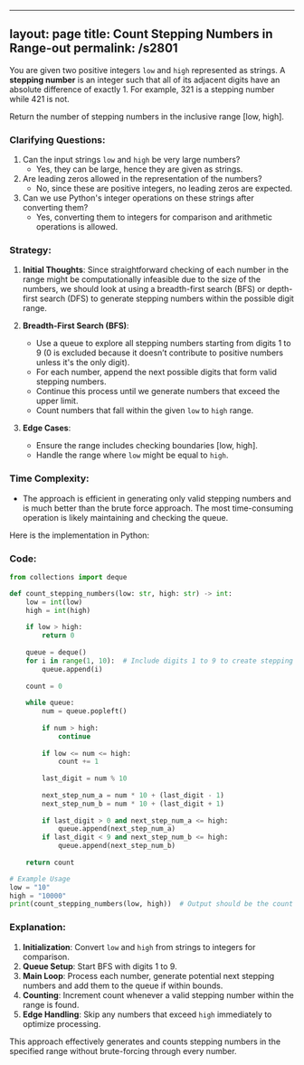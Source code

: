 
---
layout: page
title:  Count Stepping Numbers in Range-out
permalink: /s2801
---
You are given two positive integers `low` and `high` represented as strings. A **stepping number** is an integer such that all of its adjacent digits have an absolute difference of exactly 1. For example, 321 is a stepping number while 421 is not.

Return the number of stepping numbers in the inclusive range [low, high].

### Clarifying Questions:
1. Can the input strings `low` and `high` be very large numbers?
   - Yes, they can be large, hence they are given as strings.
2. Are leading zeros allowed in the representation of the numbers?
   - No, since these are positive integers, no leading zeros are expected.
3. Can we use Python's integer operations on these strings after converting them?
   - Yes, converting them to integers for comparison and arithmetic operations is allowed.

### Strategy:
1. **Initial Thoughts**: Since straightforward checking of each number in the range might be computationally infeasible due to the size of the numbers, we should look at using a breadth-first search (BFS) or depth-first search (DFS) to generate stepping numbers within the possible digit range.

2. **Breadth-First Search (BFS)**:
   - Use a queue to explore all stepping numbers starting from digits 1 to 9 (0 is excluded because it doesn’t contribute to positive numbers unless it's the only digit).
   - For each number, append the next possible digits that form valid stepping numbers.
   - Continue this process until we generate numbers that exceed the upper limit.
   - Count numbers that fall within the given `low` to `high` range.

3. **Edge Cases**:
   - Ensure the range includes checking boundaries [low, high].
   - Handle the range where `low` might be equal to `high`.

### Time Complexity:
- The approach is efficient in generating only valid stepping numbers and is much better than the brute force approach. The most time-consuming operation is likely maintaining and checking the queue.

Here is the implementation in Python:

### Code:
```python
from collections import deque

def count_stepping_numbers(low: str, high: str) -> int:
    low = int(low)
    high = int(high)
    
    if low > high:
        return 0
    
    queue = deque()
    for i in range(1, 10):  # Include digits 1 to 9 to create stepping numbers
        queue.append(i)
    
    count = 0
    
    while queue:
        num = queue.popleft()
        
        if num > high:
            continue
        
        if low <= num <= high:
            count += 1
        
        last_digit = num % 10
        
        next_step_num_a = num * 10 + (last_digit - 1)
        next_step_num_b = num * 10 + (last_digit + 1)
        
        if last_digit > 0 and next_step_num_a <= high:
            queue.append(next_step_num_a)
        if last_digit < 9 and next_step_num_b <= high:
            queue.append(next_step_num_b)
    
    return count

# Example Usage
low = "10"
high = "10000"
print(count_stepping_numbers(low, high))  # Output should be the count of stepping numbers in the given range
```

### Explanation:
1. **Initialization**: Convert `low` and `high` from strings to integers for comparison.
2. **Queue Setup**: Start BFS with digits 1 to 9.
3. **Main Loop**: Process each number, generate potential next stepping numbers and add them to the queue if within bounds.
4. **Counting**: Increment count whenever a valid stepping number within the range is found.
5. **Edge Handling**: Skip any numbers that exceed `high` immediately to optimize processing.

This approach effectively generates and counts stepping numbers in the specified range without brute-forcing through every number.